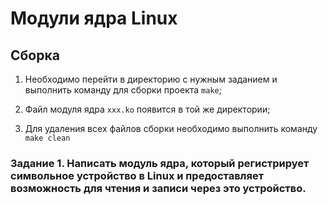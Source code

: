 # Модули ядра Linux

## Сборка

1. Необходимо перейти в директорию с нужным заданием и выполнить команду для сборки проекта `make`;

2. Файл модуля ядра `xxx.ko` появится в той же директории;

3. Для удаления всех файлов сборки необходимо выполнить команду `make clean`

### Задание 1. Написать модуль ядра, который регистрирует символьное устройство в Linux и предоставляет возможность для чтения и записи через это устройство.
